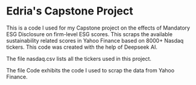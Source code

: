 # Edria's Capstone Project
This is a code I used for my Capstone project on the effects of Mandatory ESG Disclosure on firm-level ESG scores. This scraps the available sustainability related scores in Yahoo Finance based on 8000+ Nasdaq tickers. 
This code was created with the help of Deepseek AI. 

The file nasdaq.csv lists all the tickers used in this project. 

The file Code exhibits the code I used to scrap the data from Yahoo Finance. 
